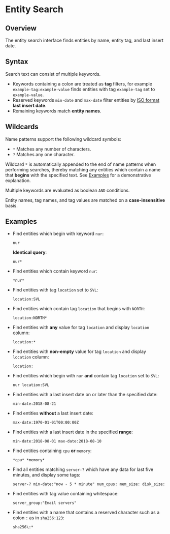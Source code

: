 # Entity Search

## Overview

The entity search interface finds entities by name, entity tag, and last insert date.

## Syntax

Search text can consist of multiple keywords.

* Keywords containing a colon are treated as **tag** filters, for example `example-tag:example-value` finds entities with tag `example-tag` set to `example-value`.
* Reserved keywords `min-date` and `max-date` filter entities by [ISO format](../shared/date-format.md) **last insert date**.
* Remaining keywords match **entity names**.

## Wildcards

Name patterns support the following wildcard symbols:

* `*` Matches any number of characters.
* `?` Matches any one character.

Wildcard `*` is automatically appended to the end of name patterns when performing searches, thereby matching any entities which contain a name that **begins** with the specified text. See [Examples](#examples) for a demonstrative explanation.

Multiple keywords are evaluated as boolean `AND` conditions.

Entity names, tag names, and tag values are matched on a  **case-insensitive** basis.

## Examples

* Find entities which begin with keyword `nur`:

    ```ls
    nur
    ```

    **Identical query**:

    ```ls
    nur*
    ```

* Find entities which contain keyword `nur`:

    ```ls
    *nur*
    ```

* Find entities with tag `location` set to `SVL`:

    ```ls
    location:SVL
    ```

* Find entities which contain tag `location` that begins with `NORTH`:

    ```ls
    location:NORTH*
    ```

* Find entities with **any** value for tag `location` and display `location` column:

    ```ls
    location:*
    ```

* Find entities with **non-empty** value for tag `location` and display `location` column:

    ```ls
    location:
    ```

* Find entities which begin with `nur` **and** contain tag `location` set to `SVL`:

    ```ls
    nur location:SVL
    ```

* Find entities with a last insert date on or later than the specified date:

    ```ls
    min-date:2018-08-21
    ```

* Find entities **without** a last insert date:

    ```ls
    max-date:1970-01-01T00:00:00Z
    ```

* Find entities with a last insert date in the specified **range**:

    ```ls
    min-date:2018-08-01 max-date:2018-08-10
    ```

* Find entities containing `cpu` **or** `memory`:
    ```ls
    *cpu* *memory*
    ```

* Find all entities matching `server-?` which have any data for last five minutes, and display some tags:
    ```ls
    server-? min-date:"now - 5 * minute" num_cpus: mem_size: disk_size:
    ```

* Find entities with tag value containing whitespace:
    ```ls
    server_group:"Email servers"
    ```

* Find entities with a name that contains a reserved character such as a colon `:` as in `sha256:123`:
    ```ls
    sha256\:*
    ```